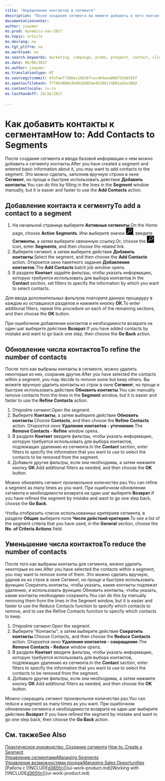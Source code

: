 ```yaml
---
title: "Определение контактов в сегменте"
description: "После создания сегмента вы можете добавить в него контакты, например в рамках маркетинговой кампании, ориентированной на определенных клиентов."
documentationcenter: 
author: jswymer
ms.prod: dynamics-nav-2017
ms.topic: article
ms.devlang: na
ms.tgt_pltfrm: na
ms.workload: na
ms.search.keywords: marketing, campaign, promo, prospect, contact, client, customer
ms.date: 06/06/2017
ms.author: jswymer
ms.translationtype: HT
ms.sourcegitcommit: 4fefaef7380ac10836fcac404eea006f55d8556f
ms.openlocfilehash: f77963080e3bd01b0854e45396174801a92e30b9
ms.contentlocale: ru-ru
ms.lasthandoff: 10/16/2017

---
```

# <a name="how-to-add-contacts-to-segments"></a><span data-ttu-id="1cf70-103">Как добавить контакты к сегментам</span><span class="sxs-lookup"><span data-stu-id="1cf70-103">How to: Add Contacts to Segments</span></span>
<span data-ttu-id="1cf70-104">После создания сегмента и ввода базовой информации о нем можно добавить к сегменту контакты.</span><span class="sxs-lookup"><span data-stu-id="1cf70-104">After you have created a segment and entered basic information about it, you may want to add contacts to the segment.</span></span> <span data-ttu-id="1cf70-105">Это можно сделать, заполнив вручную строки в окне **Сегмент**, но проще и быстрее использовать действие **Добавить контакты**.</span><span class="sxs-lookup"><span data-stu-id="1cf70-105">You can do this by filling in the lines in the **Segment** window manually, but it is easier and faster to use the **Add Contacts** action.</span></span>

## <a name="to-add-a-contact-to-a-segment"></a><span data-ttu-id="1cf70-106">Добавление контакта к сегменту</span><span class="sxs-lookup"><span data-stu-id="1cf70-106">To add a contact to a segment</span></span>
1. <span data-ttu-id="1cf70-107">На начальной странице выберите **Активные сегменты**.</span><span class="sxs-lookup"><span data-stu-id="1cf70-107">On the Home page, choose **Active Segments**.</span></span> <span data-ttu-id="1cf70-108">Или выберите значок ![Поиск страницы или отчета](media/ui-search/search_small.png "Значок поиска страницы или отчета"), введите **Сегменты**, а затем выберите связанную ссылку.</span><span class="sxs-lookup"><span data-stu-id="1cf70-108">Or, choose the ![Search for Page or Report](media/ui-search/search_small.png "Search for Page or Report icon") icon, enter **Segments**, and then choose the related link.</span></span>  
2. <span data-ttu-id="1cf70-109">Выберите сегмент, а затем выберите действие **Добавить контакты**.</span><span class="sxs-lookup"><span data-stu-id="1cf70-109">Select the segment, and then choose the **Add Contacts** action.</span></span> <span data-ttu-id="1cf70-110">Откроется окно пакетного задания **Добавление контактов**.</span><span class="sxs-lookup"><span data-stu-id="1cf70-110">The **Add Contacts** batch job window opens.</span></span>
3. <span data-ttu-id="1cf70-111">В разделе **Контакт** задайте фильтры, чтобы указать информацию, которую требуется использовать для выбора контактов.</span><span class="sxs-lookup"><span data-stu-id="1cf70-111">In the **Contact** section, set filters to specify the information by which you want to select contacts.</span></span>

<span data-ttu-id="1cf70-112">Для ввода дополнительных фильтров повторите данную процедуру в каждом из оставшихся разделов и нажмите кнопку **ОК**.</span><span class="sxs-lookup"><span data-stu-id="1cf70-112">To enter additional filters, repeat this procedure on each of the remaining sections, and then choose the **OK** button.</span></span>

<span data-ttu-id="1cf70-113">При ошибочном добавлении контактов и необходимости возврата на один шаг выберите действие **Возврат**.</span><span class="sxs-lookup"><span data-stu-id="1cf70-113">If you have added contacts by mistake and want to go back one step, then choose the **Go Back** action.</span></span>

## <a name="to-refine-the-number-of-contacts"></a><span data-ttu-id="1cf70-114">Обновление числа контактов</span><span class="sxs-lookup"><span data-stu-id="1cf70-114">To refine the number of contacts</span></span>
<span data-ttu-id="1cf70-115">После того как выбраны контакты в сегменте, можно удалить некоторые из них, сохранив другие.</span><span class="sxs-lookup"><span data-stu-id="1cf70-115">After you have selected the contacts within a segment, you may decide to remove some but keep others.</span></span> <span data-ttu-id="1cf70-116">Вы можете вручную удалить контакты из строк в окне **Сегмент**, но проще и быстрее использовать действие **Обновить контакты**.</span><span class="sxs-lookup"><span data-stu-id="1cf70-116">You can manually remove contacts from the lines in the **Segment** window, but it is easier and faster to use the **Refine Contacts** action.</span></span>

1. <span data-ttu-id="1cf70-117">Откройте сегмент.</span><span class="sxs-lookup"><span data-stu-id="1cf70-117">Open the segment.</span></span>
2. <span data-ttu-id="1cf70-118">Выберите **Контакты**, а затем выберите действие **Обновить контакты**.</span><span class="sxs-lookup"><span data-stu-id="1cf70-118">Choose **Contacts**, and then choose the **Refine Contacts** action.</span></span> <span data-ttu-id="1cf70-119">Откроется окно **Удаление контактов - уточнение**.</span><span class="sxs-lookup"><span data-stu-id="1cf70-119">The **Remove Contacts - Refine** window opens.</span></span>
3. <span data-ttu-id="1cf70-120">В разделе **Контакт** введите фильтры, чтобы указать информацию, которую требуется использовать для выбора контактов, подлежащих удалению из сегмента.</span><span class="sxs-lookup"><span data-stu-id="1cf70-120">In the **Contact** section, enter filters to specify the information that you want to use to select the contacts to be removed from the segment.</span></span>
4. <span data-ttu-id="1cf70-121">Добавьте другие фильтры, если они необходимы, а затем нажмите кнопку **ОК**.</span><span class="sxs-lookup"><span data-stu-id="1cf70-121">Add additional filters as needed, and then choose the **OK** button.</span></span>

<span data-ttu-id="1cf70-122">Можно обновлять сегмент произвольное количество раз.</span><span class="sxs-lookup"><span data-stu-id="1cf70-122">You can refine a segment as many times as you want.</span></span> <span data-ttu-id="1cf70-123">При ошибочном обновлении сегмента и необходимости возврата на один шаг выберите **Возврат**.</span><span class="sxs-lookup"><span data-stu-id="1cf70-123">If you have refined the segment by mistake and want to go one step back, choose the **Go Back**.</span></span>

<span data-ttu-id="1cf70-124">Чтобы отобразить список использованных критериев сегмента, в разделе **Общие** выберите поле **Число действий критерия**.</span><span class="sxs-lookup"><span data-stu-id="1cf70-124">To see a list of the segment criteria that you have used, in the **General** section, choose the **No. of Criteria Actions** field.</span></span>

## <a name="to-reduce-the-number-of-contacts"></a><span data-ttu-id="1cf70-125">Уменьшение числа контактов</span><span class="sxs-lookup"><span data-stu-id="1cf70-125">To reduce the number of contacts</span></span>
<span data-ttu-id="1cf70-126">После того как выбраны контакты для сегмента, можно удалить некоторые из них.</span><span class="sxs-lookup"><span data-stu-id="1cf70-126">After you have selected the contacts within a segment, you may want to remove some of them.</span></span> <span data-ttu-id="1cf70-127">Это можно сделать вручную, удалив их из строк в окне Сегмент, но проще и быстрее использовать функцию Сократить контакты, чтобы указать, какие контакты подлежат удалению, и использовать функцию Обновить контакты, чтобы указать, какие контакты необходимо сохранить.</span><span class="sxs-lookup"><span data-stu-id="1cf70-127">You can do this by manually removing them from the lines in the Segment window, but it is easier and faster to use the Reduce Contacts function to specify which contacts to remove, and to use the Refine Contacts function to specify which contacts to keep.</span></span>

1. <span data-ttu-id="1cf70-128">Откройте сегмент.</span><span class="sxs-lookup"><span data-stu-id="1cf70-128">Open the segment.</span></span>
2. <span data-ttu-id="1cf70-129">Выберите "Контакты", а затем выберите действие **Сократить контакты**.</span><span class="sxs-lookup"><span data-stu-id="1cf70-129">Choose Contacts, and then choose the **Reduce Contacts** action.</span></span> <span data-ttu-id="1cf70-130">Откроется окно **Удаление контактов - сокращение**.</span><span class="sxs-lookup"><span data-stu-id="1cf70-130">The **Remove Contacts - Reduce** window opens.</span></span>
3. <span data-ttu-id="1cf70-131">В разделе **Контакт** введите фильтры, чтобы указать информацию, которую требуется использовать для выбора контактов, подлежащих удалению из сегмента.</span><span class="sxs-lookup"><span data-stu-id="1cf70-131">In the **Contact** section, enter filters to specify the information that you want to use to select the contacts to be removed from the segment.</span></span>
4. <span data-ttu-id="1cf70-132">Добавьте другие фильтры, если они необходимы, а затем нажмите кнопку **ОК**.</span><span class="sxs-lookup"><span data-stu-id="1cf70-132">Add additional filters as needed, and then choose the **OK** button.</span></span>

<span data-ttu-id="1cf70-133">Можно сокращать сегмент произвольное количество раз.</span><span class="sxs-lookup"><span data-stu-id="1cf70-133">You can reduce a segment as many times as you want.</span></span> <span data-ttu-id="1cf70-134">При ошибочном обновлении сегмента и необходимости возврата на один шаг выберите действие **Возврат**.</span><span class="sxs-lookup"><span data-stu-id="1cf70-134">If you have refined the segment by mistake and want to go one step back, then choose the **Go Back** action.</span></span>

## <a name="see-also"></a><span data-ttu-id="1cf70-135">См. также</span><span class="sxs-lookup"><span data-stu-id="1cf70-135">See Also</span></span>
<span data-ttu-id="1cf70-136">[Практическое руководство. Создание сегмента](marketing-how-create-segment.md) </span><span class="sxs-lookup"><span data-stu-id="1cf70-136">[How to: Create a Segment](marketing-how-create-segment.md) </span></span>  
[<span data-ttu-id="1cf70-137">Управление сегментами</span><span class="sxs-lookup"><span data-stu-id="1cf70-137">Managing Segments</span></span>](marketing-segments.md)  
[<span data-ttu-id="1cf70-138">Управление возможностями продаж</span><span class="sxs-lookup"><span data-stu-id="1cf70-138">Managing Sales Opportunities</span></span>](marketing-manage-sales-opportunities.md)  
<span data-ttu-id="1cf70-139">[Работа с [!INCLUDE[d365fin](includes/d365fin_md.md)]](ui-work-product.md)</span><span class="sxs-lookup"><span data-stu-id="1cf70-139">[Working with [!INCLUDE[d365fin](includes/d365fin_md.md)]](ui-work-product.md)</span></span>  

